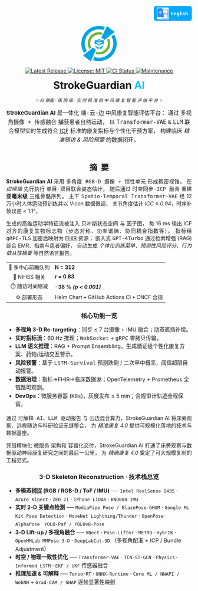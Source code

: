<!-- 
════════════════════════════════════════════════════════════
  StrokeGuardian AI · README Hero (single-logo | fully-polished)
═════════════════════════════════════════════════════════════════
-->

<!-- ——— Language Switch (top-right) ——— -->
<!-- ========= Language Switch ========= -->
<p align="right" style="margin-top:0;">
  <a href="README.zh-CN.md"
     title="Switch to Simplified Chinese"
     style="
       display:inline-flex;
       align-items:center;
       gap:6px;
       padding:4px 10px 4px 8px;
       font:600 13px/1 'Segoe UI',Roboto,'Helvetica Neue',Arial,sans-serif;
       color:#fff;
       background:#00a9ff;
       border-radius:6px;
       text-decoration:none;
       box-shadow:0 1px 2px rgba(0,0,0,.15);
     ">
    <img src="docs/assets/lang-en.png" alt="🌐" width="32" height="32">
    English
  </a>
</p>

<!-- ——— Logo ——— -->
<p align="center">
  <img src="docs/logo.png" width="96" height="96" alt="StrokeGuardian AI Logo"/>
</p>

<!-- ——— Badge Row ——— -->
<p align="center">

  <!-- Release -->
  <a href="https://github.com/YourOrg/StrokeGuardianAI/releases" title="Latest stable release">
    <img
      alt="Latest Release"
      src="https://img.shields.io/github/v/release/YourOrg/StrokeGuardianAI?label=Release&labelColor=0084ff&color=00c7ff&style=flat-square">
  </a>

  <!-- License -->
  <a href="https://github.com/YourOrg/StrokeGuardianAI/blob/main/LICENSE" title="MIT License">
    <img
      alt="License: MIT"
      src="https://img.shields.io/github/license/YourOrg/StrokeGuardianAI?label=License&labelColor=0084ff&color=00c7ff&style=flat-square">
  </a>

  <!-- CI -->
  <a href="https://github.com/YourOrg/StrokeGuardianAI/actions/workflows/ci.yml" title="Continuous Integration status">
    <img
      alt="CI Status"
      src="https://img.shields.io/github/actions/workflow/status/YourOrg/StrokeGuardianAI/ci.yml?branch=main&label=CI&labelColor=0084ff&color=00c7ff&style=flat-square">
  </a>

  <!-- Maintenance -->
  <a href="https://github.com/YourOrg/StrokeGuardianAI/graphs/commit-activity" title="Commit activity (past 12 months)">
    <img
      alt="Maintenance"
      src="https://img.shields.io/badge/maintenance-yes-00c7ff?labelColor=0084ff&style=flat-square">
  </a>

</p>

<!-- ——— Title & Tagline ——— -->
<h1 align="center" style="margin:0.4em 0 0.2em 0;">
  StrokeGuardian&nbsp;<span style="color:#00c7ff;">AI</span>
</h1>

<p align="center">
  <i><small>✨ AI 赋能 · 医 院 级 · 实 时 精 准 的 中 风 康 复 智 能 评 估 平 台 ✨</small></i>
</p>

<!-- ——— Elevator Pitch ——— -->
<p align="center" style="max-width:760px;font-size:15px;line-height:1.58;margin-top:1em;">
  <strong>StrokeGuardian AI</strong> 是一体化 <kbd>端-云-边</kbd> 中风康复智能评估平台：  
  通过 <kbd>多视角摄像 + 传感融合</kbd> 捕获患者自然运动，  
  以 <kbd>Transformer-VAE</kbd> &amp; <kbd>LLM</kbd> 联合模型实时生成符合 <abbr title="ICF">ICF</abbr> 标准的康复指标与个性化干预方案，  
  构建临床 <em>精准随访 &amp; 风险预警</em> 的数据闭环。
</p>

<!-- ——— A B S T R A C T ——— -->
<h2 id="摘要" style="margin:2.2em 0 0.6em;text-align:center;">摘 要</h2>

<p style="text-align:justify;">
  <strong>StrokeGuardian AI</strong> 采用 <kbd>多角度 RGB-D 摄像 + 惯性单元</kbd> 形成稠密视锥，  
  在 <em>边缘端</em> 先行执行 <kbd>单目-双目联合姿态估计</kbd>，  
  随后通过 <kbd>时空同步-ICP 融合</kbd> 重建 <strong>亚毫米级</strong> 三维骨骼序列。  
  主干 <kbd>Spatio-Temporal Transformer-VAE</kbd> 经 12 万小时人体运动预训练并以 Vicon 数据微调，  
  关节角度估计 <em>ICC ≥ 0.94</em>，时序补帧误差 &lt; 1.1°。
</p>

<p style="text-align:justify;">
  生成的高维运动学特征流被注入 <kbd>贝叶斯状态空间</kbd> 与 <kbd>因子图</kbd>，  
  每 16 ms 输出 ICF 对齐的康复生物标志物（步态对称、功率谱熵、协同耦合指数等）。  
  指标经 <kbd>gRPC-TLS</kbd> 加密后映射为 <abbr title="HL7 Fast Healthcare Interoperability Resources">FHIR</abbr> 资源；  
  嵌入式 <kbd>GPT-4Turbo</kbd> 通过检索增强 (RAG) 综合 EMR、指南与患者偏好，  
  自动生成 <em>个体化训练菜单、预测性风险评分、行为依从性摘要</em> 等自然语言报告。
</p>

<!-- ——— 关 键 指 标 ——— -->
<div align="center" style="margin:1.2em 0;">
  <table>
    <tr><td align="center">👥 多中心前瞻队列</td><td><strong>N = 312</strong></td></tr>
    <tr><td align="center">🔗 NIHSS 相关</td><td><strong>r = 0.83</strong></td></tr>
    <tr><td align="center">⏱️ 随访时间缩减</td><td><strong>-38 % <em>(p &lt; 0.001)</em></strong></td></tr>
    <tr><td align="center">⚙️ 部署形态</td><td>Helm Chart • GitHub Actions CI • CNCF 合规</td></tr>
  </table>
</div>

<!-- ——— 功 能 矩 阵 ——— -->
<h3 align="center">核心功能一览</h3>
<ul style="max-width:760px;margin:0 auto;font-size:14.5px;line-height:1.55;">
  <li><strong>多视角 3-D Re-targeting</strong>：同步 ≤ 7 台摄像 + IMU 融合；动态遮挡补偿。</li>
  <li><strong>实时指标流</strong>：60 Hz 推理；<kbd>WebSocket</kbd> + <kbd>gRPC</kbd> 零拷贝传输。</li>
  <li><strong>LLM 语义推理</strong>：RAG + Prompt Ensembling，生成循证级个性化康复方案、药物/运动交互警示。</li>
  <li><strong>风险预警</strong>：基于 <kbd>LSTM-Survival</kbd> 预测跌倒 / 二次卒中概率，阈值超限自动报警。</li>
  <li><strong>数据治理</strong>：指标→FHIR→临床数据湖；OpenTelemetry + Prometheus 全链路可观测。</li>
  <li><strong>DevOps</strong>：微服务容器&nbsp;(<kbd>K8s</kbd>)，灰度发布 ≤ 5 min；合规审计轨迹全程保留。</li>
</ul>

<p style="text-align:justify;margin-top:1.1em;">
  通过 <kbd>可解释 AI</kbd>、<kbd>LLM 驱动报告</kbd> 与 <kbd>云边混合算力</kbd>，StrokeGuardian AI  
  将床旁观察、远程随访与科研验证无缝整合，  
  为 <em>精准康复 4.0</em> 提供可规模化落地的技术与数据基座。
</p>


<p style="text-align:justify;">
  凭借模块化 <kbd>微服务</kbd> 架构和 <kbd>容器化交付</kbd>，StrokeGuardian AI
  打通了床旁观察与数据驱动神经康复研究之间的最后一公里，
  为 <em>精确康复 4.0</em> 奠定了可大规模复制的工程范式。
</p>

<!-- ——— 3-D Skeleton Tech Stack ——— -->
<h3 align="center">3-D Skeleton Reconstruction · 技术栈总览</h3>

<ul style="max-width:760px;margin:0 auto;font-size:14.5px;line-height:1.55;">
  <!-- ❶ 捕捉层 -->
  <li>
    <strong>多模态捕捉 (RGB / RGB-D / ToF / IMU)</strong>  
    ── <code>Intel RealSense D435</code> · <code>Azure Kinect</code> · <code>ZED 2i</code> ·
    <code>iPhone LiDAR</code> · <code>BNO080 IMU</code>
  </li>

  <!-- ❷ 姿态估计 & 2-D 关键点 -->
  <li>
    <strong>实时 2-D 关键点检测</strong>  
    ── <code>MediaPipe Pose / BlazePose-GHUM</code>
    · <code>Google ML Kit Pose Detection</code>
    · <code>MoveNet Lightning/Thunder</code>
    · <code>OpenPose</code>
    · <code>AlphaPose</code>
    · <code>YOLO-Paf / YOLOv8-Pose</code>
  </li>

  <!-- ❸ 3-D Lift-Up / 三维重建 -->
  <li>
    <strong>3-D Lift-up / 多视角融合</strong>  
    ── <code>VNect</code> · <code>Pose-Lifter</code> · <code>METRO</code>
    · <code>HybrIK</code> · <code>OpenMMLab MMPose 3-D</code>
    · <code>DeepLabCut-3D</code>  
    （多视角配准 + ICP / Bundle Adjustment）
  </li>

  <!-- ❹ 时空建模 / 优化 -->
  <li>
    <strong>时空 / 物理一致性优化</strong>  
    ── <code>Transformer-VAE</code> · <code>TCN-ST-GCN</code>
    · <code>Physics-Informed LSTM</code> ·
    <code>EKF / UKF</code> 传感器融合
  </li>

  <!-- ❺ 可解释 & 加速 -->
  <li>
    <strong>推理加速 & 可解释</strong>  
    ── <code>TensorRT</code> · <code>ONNX-Runtime</code> ·
    <code>Core ML / NNAPI / WebNN</code>  
    + <code>Grad-CAM / SHAP</code> 逐帧显著性映射
  </li>
</ul>

